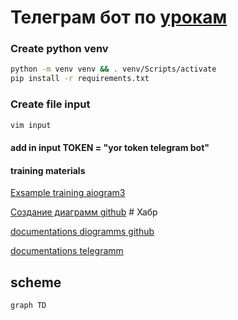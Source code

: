 # Телеграм бот по [урокам](https://www.youtube.com/watch?v=lsnqWBLYZkw&list=PLRU2Gs7fnCuiwcEDU0AWGkSTawEQpLFPb&index=8) 

### Create python venv
```bash
python -m venv venv && . venv/Scripts/activate
pip install -r requirements.txt 
```
### Create file input
```bash
vim input
```
#### add in input TOKEN = "yor token telegram bot" 

#### training materials
[Exsample training aiogram3](https://mastergroosha.github.io/aiogram-3-guide/filters-and-middlewares/)

[Создание диаграмм github](https://habr.com/ru/articles/652867/) # Хабр

[documentations diogramms github](https://docs.github.com/ru/get-started/writing-on-github/working-with-advanced-formatting/creating-diagrams)

[documentations telegramm](https://core.telegram.org/bots/api#sending-files)


## scheme
```mermaid
graph TD
   
```
